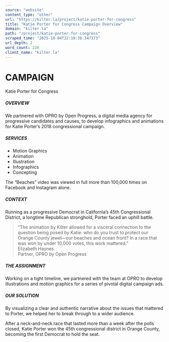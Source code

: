 ```yaml
---
source: "website"
content_type: "other"
url: "https://kilter.la/project/katie-porter-for-congress"
title: "Katie Porter for Congress Campaign Overview"
domain: "kilter.la"
path: "/project/katie-porter-for-congress"
scraped_time: "2025-10-04T22:18:36.347173"
url_depth: 2
word_count: 226
client_name: "kilter.la"
---
```


# CAMPAIGN

Katie Porter for Congress

##### OVERVIEW﻿

We partnered with OPRO by Open Progress, a digital media agency for progressive candidates and causes, to develop infographics and animations for Katie Porter’s 2018 congressional campaign.

##### SERVICES

* Motion Graphics
* Animation
* Illustration
* Infographics
* Concepting

The “Beaches” video was viewed in full more than 100,000 times on Facebook and Instagram alone.

##### CONTEXT

Running as a progressive Democrat in California’s 45th Congressional District, a longtime Republican stronghold, Porter faced an uphill battle.

> “The animation by Kilter allowed for a visceral connection to the question being posed by Katie: who do you trust to protect our Orange County jewel—our beaches and ocean front? In a race that was won by under 10,000 votes, this work mattered.”  
> Elizabeth Haynes  
> Partner, OPRO by Open Progress

##### THE ASSIGNMENT

Working on a tight timeline, we partnered with the team at OPRO to develop illustrations and motion graphics for a series of pivotal digital campaign ads.

##### OUR SOLUTION

By visualizing a clear and authentic narrative about the issues that mattered to Porter, we helped her to break through to a wider audience.

After a neck-and-neck race that lasted more than a week after the polls closed, Katie Porter won the 45th congressional district in Orange County, becoming the first Democrat to hold the seat.